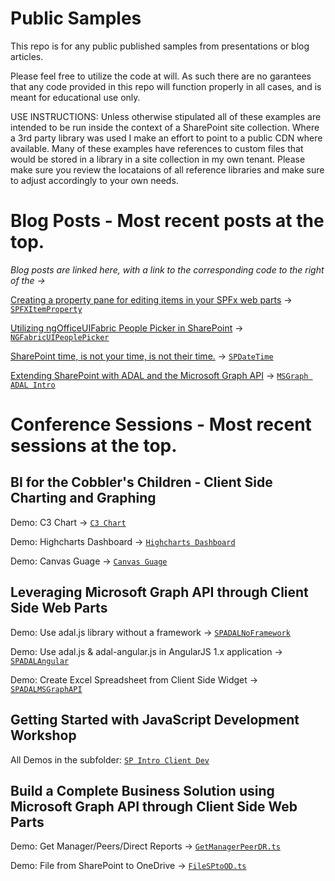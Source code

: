 # Public Samples
This repo is for any public published samples from presentations or blog articles.

Please feel free to utilize the code at will.  As such there are no garantees that any code provided in this repo will function properly in all cases, and is meant for educational use only.

USE INSTRUCTIONS: Unless otherwise stipulated all of these examples are intended to be run inside the context of a SharePoint site collection. Where a 3rd party library was used I make an effort to point to a public CDN where available. Many of these examples have references to custom files that would be stored in a library in a site collection in my own tenant.  Please make sure you review the locataions of all reference libraries and make sure to adjust accordingly to your own needs.

# Blog Posts - Most recent posts at the top.

*Blog posts are linked here, with a link to the corresponding code to the right of the ->*

[Creating a property pane for editing items in your SPFx web parts](http://wp.me/p7UKup-6D) -> [`SPFXItemProperty`](./SPFXItemProperty)

[Utilizing ngOfficeUIFabric People Picker in SharePoint](http://wp.me/p7UKup-5v) -> [`NGFabricUIPeoplePicker`](./NGFabricUIPeoplePicker)

[SharePoint time, is not your time, is not their time.](http://wp.me/p7UKup-5a) -> [`SPDateTime`](./SPDateTime)

[Extending SharePoint with ADAL and the Microsoft Graph API](http://wp.me/p7UKup-28) -> [`MSGraph ADAL Intro`](./MSGraph-ADAL-Intro)

# Conference Sessions - Most recent sessions at the top.

## BI for the Cobbler's Children - Client Side Charting and Graphing

Demo: C3 Chart -> [`C3 Chart`](./SP-Client-Charting/C3-Chart)

Demo: Highcharts Dashboard -> [`Highcharts Dashboard`](./SP-Client-Charting/Highcharts-Dashboard)

Demo: Canvas Guage -> [`Canvas Guage`](./SP-Client-Charting/Canvas-Guage)

## Leveraging Microsoft Graph API through Client Side Web Parts

Demo: Use adal.js library without a framework -> [`SPADALNoFramework`](./MSGraph-ADAL-Intro/SPADALNoFramework)

Demo: Use adal.js & adal-angular.js in AngularJS 1.x application -> [`SPADALAngular`](./MSGraph-ADAL-Intro/SPADALAngular) 

Demo: Create Excel Spreadsheet from Client Side Widget -> [`SPADALMSGraphAPI`](./MSGraph-ADAL-Intro/SPADALMSGraphAPI)

## Getting Started with JavaScript Development Workshop

All Demos in the subfolder: [`SP Intro Client Dev`](./SP-Intro-Client-Dev)

## Build a Complete Business Solution using Microsoft Graph API through Client Side Web Parts

Demo: Get Manager/Peers/Direct Reports -> [`GetManagerPeerDR.ts`](./MSGraph-Application)

Demo: File from SharePoint to OneDrive -> [`FileSPtoOD.ts`](./MSGraph-Application)





